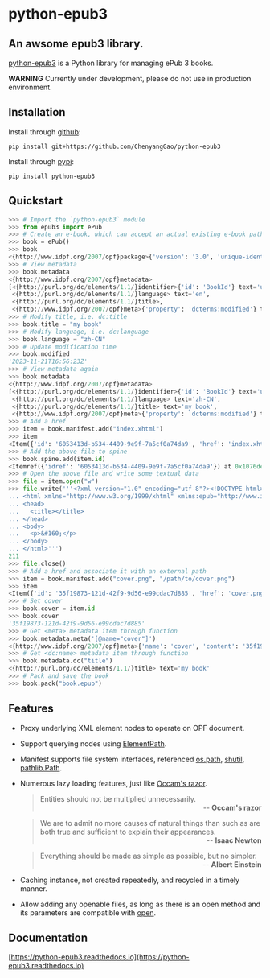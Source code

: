 # python-epub3

## An awsome epub3 library.

[python-epub3](https://github.com/ChenyangGao/python-epub3) is a Python library for managing ePub 3 books.

**WARNING** Currently under development, please do not use in production environment.

## Installation

Install through [github](https://github.com/ChenyangGao/python-epub3):

```console
pip install git+https://github.com/ChenyangGao/python-epub3
```

Install through [pypi](https://pypi.org/project/python-epub3/):

```console
pip install python-epub3
```

## Quickstart

```python
>>> # Import the `python-epub3` module
>>> from epub3 import ePub
>>> # Create an e-book, which can accept an actual existing e-book path
>>> book = ePub()
>>> book
<{http://www.idpf.org/2007/opf}package>{'version': '3.0', 'unique-identifier': 'BookId'}
>>> # View metadata
>>> book.metadata
<{http://www.idpf.org/2007/opf}metadata>
[<{http://purl.org/dc/elements/1.1/}identifier>{'id': 'BookId'} text='urn:uuid:d6cc8f4a-d489-47c9-8b69-97dd597e02c3',
 <{http://purl.org/dc/elements/1.1/}language> text='en',
 <{http://purl.org/dc/elements/1.1/}title>,
 <{http://www.idpf.org/2007/opf}meta>{'property': 'dcterms:modified'} text='2023-11-21T16:55:42Z']
>>> # Modify title, i.e. dc:title
>>> book.title = "my book"
>>> # Modify language, i.e. dc:language
>>> book.language = "zh-CN"
>>> # Update modification time
>>> book.modified
'2023-11-21T16:56:23Z'
>>> # View metadata again
>>> book.metadata
<{http://www.idpf.org/2007/opf}metadata>
[<{http://purl.org/dc/elements/1.1/}identifier>{'id': 'BookId'} text='urn:uuid:d6cc8f4a-d489-47c9-8b69-97dd597e02c3',
 <{http://purl.org/dc/elements/1.1/}language> text='zh-CN',
 <{http://purl.org/dc/elements/1.1/}title> text='my book',
 <{http://www.idpf.org/2007/opf}meta>{'property': 'dcterms:modified'} text='2023-11-21T16:56:23Z']
>>> # Add a href
>>> item = book.manifest.add("index.xhtml")
>>> item
<Item({'id': '6053413d-b534-4409-9e9f-7a5cf0a74da9', 'href': 'index.xhtml', 'media-type': 'application/xhtml+xml'}) at 0x1066e75d0>
>>> # Add the above file to spine
>>> book.spine.add(item.id)
<Itemref({'idref': '6053413d-b534-4409-9e9f-7a5cf0a74da9'}) at 0x1076de2d0>
>>> # Open the above file and write some textual data
>>> file = item.open("w")
>>> file.write('''<?xml version="1.0" encoding="utf-8"?><!DOCTYPE html>
... <html xmlns="http://www.w3.org/1999/xhtml" xmlns:epub="http://www.idpf.org/2007/ops">
... <head>
...   <title></title>
... </head>
... <body>
...   <p>&#160;</p>
... </body>
... </html>''')
211
>>> file.close()
>>> # Add a href and associate it with an external path
>>> item = book.manifest.add("cover.png", "/path/to/cover.png")
>>> item
<Item({'id': '35f19873-121d-42f9-9d56-e99cdac7d885', 'href': 'cover.png', 'media-type': 'image/png'}) at 0x1066f5850>
>>> # Set cover
>>> book.cover = item.id
>>> book.cover
'35f19873-121d-42f9-9d56-e99cdac7d885'
>>> # Get <meta> metadata item through function
>>> book.metadata.meta('[@name="cover"]')
<{http://www.idpf.org/2007/opf}meta>{'name': 'cover', 'content': '35f19873-121d-42f9-9d56-e99cdac7d885'}
>>> # Get <dc:name> metadata item through function
>>> book.metadata.dc("title")
<{http://purl.org/dc/elements/1.1/}title> text='my book'
>>> # Pack and save the book
>>> book.pack("book.epub")
```

## Features

- Proxy underlying XML element nodes to operate on OPF document.
- Support querying nodes using [ElementPath](https://docs.python.org/3/library/xml.etree.elementtree.html#supported-xpath-syntax).
- Manifest supports file system interfaces, referenced [os.path](https://docs.python.org/3/library/os.path.html), [shutil](https://docs.python.org/3/library/shutil.html), [pathlib.Path](https://docs.python.org/3/library/pathlib.html#pathlib.Path).
- Numerous lazy loading features, just like [Occam's razor](https://en.wikipedia.org/wiki/Occam%27s_razor).
    > Entities should not be multiplied unnecessarily.  
    > <span style="text-align: right; display: block">-- **Occam's razor**</span>

    > We are to admit no more causes of natural things than such as are both true and sufficient to explain their appearances.  
    > <span style="text-align: right; display: block">-- **Isaac Newton**</span>

    > Everything should be made as simple as possible, but no simpler.
    > <span style="text-align: right; display: block">-- **Albert Einstein**</span>
- Caching instance, not created repeatedly, and recycled in a timely manner.
- Allow adding any openable files, as long as there is an open method and its parameters are compatible with [open](https://docs.python.org/3/library/functions.html#open).

## Documentation

[https://python-epub3.readthedocs.io](https://python-epub3.readthedocs.io)
